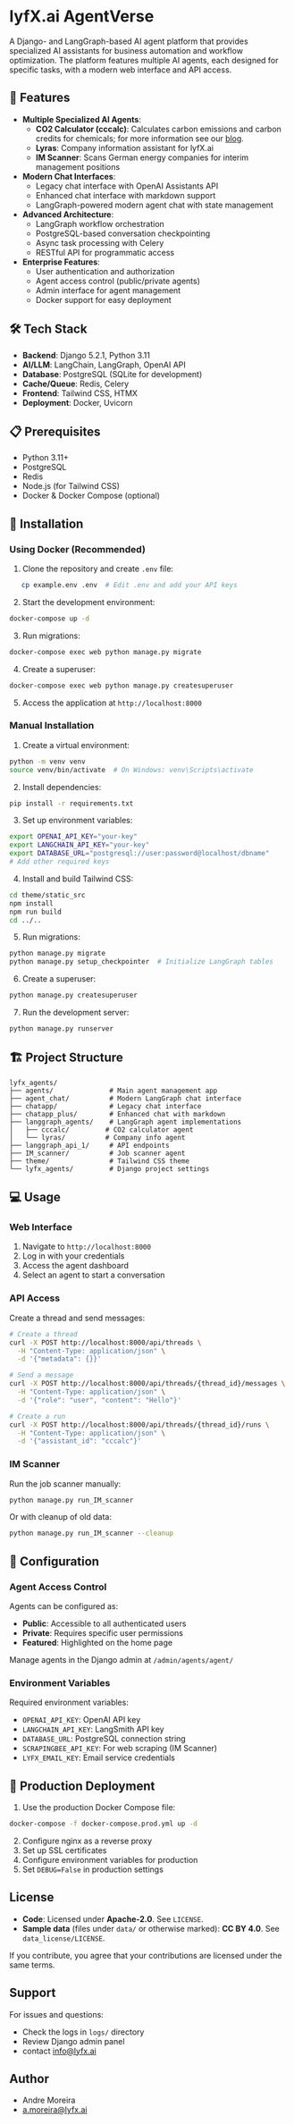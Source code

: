 # lyfX.ai AgentVerse

A Django- and LangGraph-based AI agent platform that provides specialized AI assistants for business automation and workflow optimization. The platform features multiple AI agents, each designed for specific tasks, with a modern web interface and API access.

## 🚀 Features

- **Multiple Specialized AI Agents**:
  - **CO2 Calculator (cccalc)**: Calculates carbon emissions and carbon credits for chemicals; for more information see our [blog](https://lyfx.ai/use-case-for-the-real-world-estimating-chemical-carbon-footprints-using-ai/).
  - **Lyras**: Company information assistant for lyfX.ai
  - **IM Scanner**: Scans German energy companies for interim management positions
- **Modern Chat Interfaces**:
  - Legacy chat interface with OpenAI Assistants API
  - Enhanced chat interface with markdown support
  - LangGraph-powered modern agent chat with state management
- **Advanced Architecture**:
  - LangGraph workflow orchestration
  - PostgreSQL-based conversation checkpointing
  - Async task processing with Celery
  - RESTful API for programmatic access
- **Enterprise Features**:
  - User authentication and authorization
  - Agent access control (public/private agents)
  - Admin interface for agent management
  - Docker support for easy deployment

## 🛠️ Tech Stack

- **Backend**: Django 5.2.1, Python 3.11
- **AI/LLM**: LangChain, LangGraph, OpenAI API
- **Database**: PostgreSQL (SQLite for development)
- **Cache/Queue**: Redis, Celery
- **Frontend**: Tailwind CSS, HTMX
- **Deployment**: Docker, Uvicorn

## 📋 Prerequisites

- Python 3.11+
- PostgreSQL
- Redis
- Node.js (for Tailwind CSS)
- Docker & Docker Compose (optional)

## 🔧 Installation

### Using Docker (Recommended)

1. Clone the repository and create `.env` file:

```bash
   cp example.env .env  # Edit .env and add your API keys
```

2. Start the development environment:

```bash
docker-compose up -d
```

3. Run migrations:

```bash
docker-compose exec web python manage.py migrate
```

4. Create a superuser:

```bash
docker-compose exec web python manage.py createsuperuser
```

5. Access the application at `http://localhost:8000`

### Manual Installation

1. Create a virtual environment:

```bash
python -m venv venv
source venv/bin/activate  # On Windows: venv\Scripts\activate
```

2. Install dependencies:

```bash
pip install -r requirements.txt
```

3. Set up environment variables:

```bash
export OPENAI_API_KEY="your-key"
export LANGCHAIN_API_KEY="your-key"
export DATABASE_URL="postgresql://user:password@localhost/dbname"
# Add other required keys
```

4. Install and build Tailwind CSS:

```bash
cd theme/static_src
npm install
npm run build
cd ../..
```

5. Run migrations:

```bash
python manage.py migrate
python manage.py setup_checkpointer  # Initialize LangGraph tables
```

6. Create a superuser:

```bash
python manage.py createsuperuser
```

7. Run the development server:

```bash
python manage.py runserver
```

## 🏗️ Project Structure

```
lyfx_agents/
├── agents/              # Main agent management app
├── agent_chat/          # Modern LangGraph chat interface
├── chatapp/             # Legacy chat interface
├── chatapp_plus/        # Enhanced chat with markdown
├── langgraph_agents/    # LangGraph agent implementations
│   ├── cccalc/         # CO2 calculator agent
│   └── lyras/          # Company info agent
├── langgraph_api_1/     # API endpoints
├── IM_scanner/          # Job scanner agent
├── theme/               # Tailwind CSS theme
└── lyfx_agents/         # Django project settings
```

## 💻 Usage

### Web Interface

1. Navigate to `http://localhost:8000`
2. Log in with your credentials
3. Access the agent dashboard
4. Select an agent to start a conversation

### API Access

Create a thread and send messages:

```bash
# Create a thread
curl -X POST http://localhost:8000/api/threads \
  -H "Content-Type: application/json" \
  -d '{"metadata": {}}'

# Send a message
curl -X POST http://localhost:8000/api/threads/{thread_id}/messages \
  -H "Content-Type: application/json" \
  -d '{"role": "user", "content": "Hello"}'

# Create a run
curl -X POST http://localhost:8000/api/threads/{thread_id}/runs \
  -H "Content-Type: application/json" \
  -d '{"assistant_id": "cccalc"}'
```

### IM Scanner

Run the job scanner manually:

```bash
python manage.py run_IM_scanner
```

Or with cleanup of old data:

```bash
python manage.py run_IM_scanner --cleanup
```

## 🔐 Configuration

### Agent Access Control

Agents can be configured as:

- **Public**: Accessible to all authenticated users
- **Private**: Requires specific user permissions
- **Featured**: Highlighted on the home page

Manage agents in the Django admin at `/admin/agents/agent/`

### Environment Variables

Required environment variables:

- `OPENAI_API_KEY`: OpenAI API key
- `LANGCHAIN_API_KEY`: LangSmith API key
- `DATABASE_URL`: PostgreSQL connection string
- `SCRAPINGBEE_API_KEY`: For web scraping (IM Scanner)
- `LYFX_EMAIL_KEY`: Email service credentials

## 🚀 Production Deployment

1. Use the production Docker Compose file:

```bash
docker-compose -f docker-compose.prod.yml up -d
```

2. Configure nginx as a reverse proxy
3. Set up SSL certificates
4. Configure environment variables for production
5. Set `DEBUG=False` in production settings

## License

- **Code**: Licensed under **Apache-2.0**. See `LICENSE`.
- **Sample data** (files under `data/` or otherwise marked): **CC BY 4.0**. See `data_license/LICENSE`.

If you contribute, you agree that your contributions are licensed under the same terms.

## Support

For issues and questions:

- Check the logs in `logs/` directory
- Review Django admin panel
- contact info@lyfx.ai

## Author

- Andre Moreira
- a.moreira@lyfx.ai
